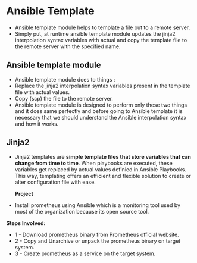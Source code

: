 # Ansible Template

- Ansible template module helps to template a file out to a remote server.
- Simply put, at runtime ansible template module updates the jinja2 interpolation syntax variables with actual and copy the template file to the remote server with the specified name.

## Ansible template module

- Ansible template module does to things :
- Replace the jinja2 interpolation syntax variables present in the template file with actual values.
- Copy (scp) the file to the remote server.
- Ansible template module is designed to perform only these two things and it does same perfectly and before going to Ansible template it is necessary that we should understand the Ansible interpolation syntax and how it works.

## Jinja2

- Jinja2 templates are **simple template files that store variables that can change from time to time**. When playbooks are executed, these variables get replaced by actual values definied in Ansible Playbooks. This way, templating offers an efficient and flexible solution to create or alter configuration file with ease.

  **Project**

- Install prometheus using Ansible which is a monitoring tool used by most of the organization because its open source tool.

**Steps Involved:**

- 1 - Download prometheus binary from Prometheus official website.
- 2 - Copy and Unarchive or unpack the prometheus binary on target system.
- 3 - Create prometheus as a service on the target system.
